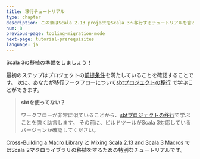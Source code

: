 ```yaml
---
title: 移行チュートリアル
type: chapter
description: この章はScala 2.13 projectをScala 3へ移行するチュートリアルを含みます 
num: 8
previous-page: tooling-migration-mode
next-page: tutorial-prerequisites
language: ja
---
```


Scala 3の移植の準備をしましょう！

最初のステップはプロジェクトの[前提条件](tutorial-prerequisites.html)を満たしていることを確認することです。
次に、あなたが移行ワークフローについて[sbtプロジェクトの移行](tutorial-sbt.html) で学ぶことができます。

> **sbtを使ってない？**
> 
> ワークフローが非常に似ていることから、[sbtプロジェクトの移行](tutorial-sbt.html)で学ぶことを強く助言します。
> その前に、ビルドツールがScala 3対応しているバージョンか確認してください。


[Cross-Building a Macro Library](tutorial-macro-cross-building.html) と [Mixing Scala 2.13 and Scala 3 Macros](tutorial-macro-mixing.html) ではScala 2マクロライブラリの移植をするための特別なチュートリアルです。
